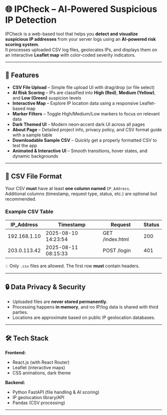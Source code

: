 # 🌐 IPCheck – AI‑Powered Suspicious IP Detection

IPCheck is a web-based tool that helps you **detect and visualize suspicious IP addresses** from your server logs using an **AI-powered risk scoring system**.  
It processes uploaded CSV log files, geolocates IPs, and displays them on an interactive **Leaflet map** with color-coded severity indicators.

---

## 🚀 Features

- **CSV File Upload** – Simple file upload UI with drag/drop (or file select)
- **AI Risk Scoring** – IPs are classified into **High (Red)**, **Medium (Yellow)**, and **Low (Green)** suspicion levels  
- **Interactive Map** – Explore IP location data using a responsive Leaflet-based map  
- **Marker Filters** – Toggle High/Medium/Low markers to focus on relevant data  
- **Dark Themed UI** – Modern neon‑accent dark UI across all pages  
- **About Page** – Detailed project info, privacy policy, and CSV format guide with a sample table  
- **Downloadable Sample CSV** – Quickly get a properly formatted CSV to test the app  
- **Animated & Interactive UI** – Smooth transitions, hover states, and dynamic backgrounds

---

## 📂 CSV File Format

Your CSV **must** have at least **one column named** `IP_Address`.  
Additional columns (timestamp, request type, status, etc.) are optional but recommended.

### **Example CSV Table**
| IP_Address     | Timestamp              | Request           | Status |
|----------------|------------------------|-------------------|--------|
| 192.168.1.10   | 2025-08-10 14:23:54     | GET /index.html   | 200    |
| 203.0.113.42   | 2025-08-11 08:15:33     | POST /login       | 401    |

💡 Only `.csv` files are allowed. The first row **must** contain headers.

---

## 🔒 Data Privacy & Security

- Uploaded files are **never stored permanently**.  
- Processing happens **in memory**, and no IP/log data is shared with third parties.  
- Locations are approximate based on public IP geolocation databases.

---

## 🛠 Tech Stack

**Frontend:**  
- React.js (with React Router)  
- Leaflet (interactive maps)  
- CSS animations, dark theme  

**Backend:**  
- Python FastAPI (file handling & AI scoring)  
- IP geolocation library/API  
- Pandas (CSV processing)  

---


